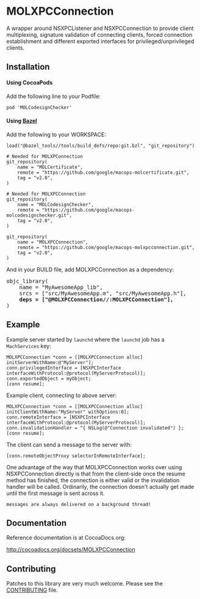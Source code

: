 # MOLXPCConnection

A wrapper around NSXPCListener and NSXPCConnection to provide client multiplexing,
signature validation of connecting clients, forced connection establishment and
different exported interfaces for privileged/unprivileged clients.

## Installation

#### Using CocoaPods

Add the following line to your Podfile:

```
pod 'MOLCodesignChecker'
```

#### Using [Bazel](http://bazel.build)

Add the following to your WORKSPACE:

```
load("@bazel_tools//tools/build_defs/repo:git.bzl", "git_repository")

# Needed for MOLXPConnection
git_repository(
    name = "MOLCertificate",
    remote = "https://github.com/google/macops-molcertificate.git",
    tag = "v2.0",
)

# Needed for MOLXPCConnection
git_repository(
    name = "MOLCodesignChecker",
    remote = "https://github.com/google/macops-molcodesignchecker.git",
    tag = "v2.0",
)

git_repository(
    name = "MOLXPCConnection",
    remote = "https://github.com/google/macops-molxpcconnection.git",
    tag = "v2.0",
)
```

And in your BUILD file, add MOLXPCConnection as a dependency:

<pre>
objc_library(
    name = "MyAwesomeApp_lib",
    srcs = ["src/MyAwesomeApp.m", "src/MyAwesomeApp.h"],
    <strong>deps = ["@MOLXPCConnection//:MOLXPCConnection"],</strong>
)
</pre>


## Example

Example server started by `launchd` where the `launchd` job has a `MachServices` key:

```objc
MOLXPCConnection *conn = [[MOLXPCConnection alloc] initServerWithName:@"MyServer"];
conn.privilegedInterface = [NSXPCInterface interfaceWithProtocol:@protocol(MyServerProtocol)];
conn.exportedObject = myObject;
[conn resume];
```

Example client, connecting to above server:

```objc
MOLXPCConnection *conn = [[MOLXPCConnection alloc] initClientWithName:"MyServer" withOptions:0];
conn.remoteInterface = [NSXPCInterface interfaceWithProtocol:@protocol(MyServerProtocol)];
conn.invalidationHandler = ^{ NSLog(@"Connection invalidated") };
[conn resume];
```

The client can send a message to the server with:

```objc
[conn.remoteObjectProxy selectorInRemoteInterface];
```

One advantage of the way that MOLXPCConnection works over using NSXPCConnection directly is that from the client-side once the resume method has finished, the connection is either valid or the invalidation handler will be called. Ordinarily, the connection doesn't actually get made until the first message is sent across it.

`messages are always delivered on a background thread!`

## Documentation

Reference documentation is at CocoaDocs.org:

http://cocoadocs.org/docsets/MOLXPCConnection

## Contributing

Patches to this library are very much welcome.
Please see the [CONTRIBUTING](https://github.com/google/macops-molxpcconecction/blob/master/CONTRIBUTING.md) file.

